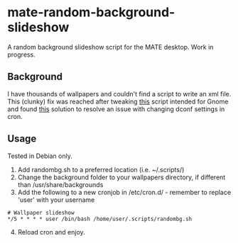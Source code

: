 # mate-random-background-slideshow
A random background slideshow script for the MATE desktop. Work in progress.
## Background
I have thousands of wallpapers and couldn't find a script to write an xml file.
This (clunky) fix was reached after tweaking [this](https://ubuntuforums.org/showthread.php?t=329164&page=2&p=2039814#post2039814) script intended for Gnome and found [this](https://stackoverflow.com/questions/10374520/gsettings-with-cron) solution to resolve an issue with changing dconf settings in cron.
## Usage
Tested in Debian only.

1. Add randombg.sh to a preferred location (i.e. ~/.scripts/)
2. Change the background folder to your wallpapers directory, if different than /usr/share/backgrounds
3. Add the following to a new cronjob in /etc/cron.d/ - remember to replace 'user' with your username
```
# Wallpaper slideshow
*/5 * * * * user /bin/bash /home/user/.scripts/randombg.sh
```
4. Reload cron and enjoy.
